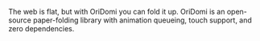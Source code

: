The web is flat, but with OriDomi you can fold it up. OriDomi is an open-source
paper-folding library with animation queueing, touch support, and zero dependencies.
